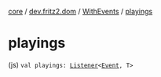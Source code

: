 [core](../../index.md) / [dev.fritz2.dom](../index.md) / [WithEvents](index.md) / [playings](./playings.md)

# playings

(js) `val playings: `[`Listener`](../-listener/index.md)`<`[`Event`](https://kotlinlang.org/api/latest/jvm/stdlib/org.w3c.dom.events/-event/index.html)`, T>`